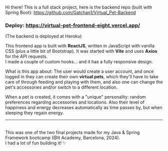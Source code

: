 Hi there!
This is a full stack project, here is the backend repo (built with Spring Boot): https://github.com/Gatchan1/Virtual_Pet-Backend

### Deploy: https://virtual-pet-frontend-eight.vercel.app/
(The backend is deployed at Heroku)

This frontend app is built with **ReactJS**, written in JavaScript with vanilla CSS (plus a little bit of Bootstrap). 
It was started with **Vite** and uses **Axios** for the API requests.\
I made a couple of custom hooks... and it has a fully responsive design.

What is this app about: The user would create a user account, and once logged in they can create their own **virtual pets**, 
which they'll have to take care of through feeding and playing with them, and also one can change the pet's accessories and/or 
switch to a different location.

When a pet is created, it comes with a "unique" personality: random preferences regarding accessories and locations.
Also their level of happiness and energy decreases automatically as time passes by, but when sleeping they regain energy.

---
\
This was one of the two final projects made for my Java & Spring Framework bootcamp (@It Academy, Barcelona, 2024).  \
I had a lot of fun building it! ✨